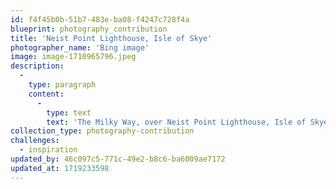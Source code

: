 ```yaml
---
id: f4f45b0b-51b7-483e-ba08-f4247c728f4a
blueprint: photography_contribution
title: 'Neist Point Lighthouse, Isle of Skye'
photographer_name: 'Bing image'
image: image-1710965796.jpeg
description:
  -
    type: paragraph
    content:
      -
        type: text
        text: 'The Milky Way, over Neist Point Lighthouse, Isle of Skye, Scotland'
collection_type: photography-contribution
challenges:
  - inspiration
updated_by: 46c097c5-771c-49e2-b8c6-ba6009ae7172
updated_at: 1719233598
---
```


